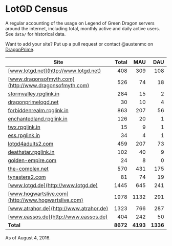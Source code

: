 # LotGD Census
A regular accounting of the usage on Legend of Green Dragon servers around the internet, including total, monthly active and daily active users. See `data/` for historical data.

Want to add your site? Put up a pull request or contact @austenmc on [DragonPrime](http://dragonprime.net).


Site | Total | MAU | DAU
--- | ---:| ---:| ---:
[www.lotgd.net](http://www.lotgd.net)|408|309|108
[www.dragonsofmyth.com](http://www.dragonsofmyth.com)|526|74|18
[stormvalley.rpglink.in](http://stormvalley.rpglink.in)|284|15|2
[dragonprimelogd.net](http://dragonprimelogd.net)|30|10|4
[forbiddenrealm.rpglink.in](http://forbiddenrealm.rpglink.in)|863|207|56
[enchantedland.rpglink.in](http://enchantedland.rpglink.in)|126|20|1
[twx.rpglink.in](http://twx.rpglink.in)|15|9|1
[ess.rpglink.in](http://ess.rpglink.in)|34|4|1
[lotgd4adults2.com](http://lotgd4adults2.com)|459|207|73
[deathstar.rpglink.in](http://deathstar.rpglink.in)|102|40|9
[golden-empire.com](http://golden-empire.com)|24|8|0
[the-complex.net](http://the-complex.net)|570|431|175
[tynastera2.com](http://tynastera2.com)|81|74|19
[www.lotgd.de](http://www.lotgd.de)|1445|645|241
[www.hogwartslive.com](http://www.hogwartslive.com)|1978|1132|291
[www.atrahor.de](http://www.atrahor.de)|1323|766|287
[www.eassos.de](http://www.eassos.de)|404|242|50
**Total**|**8672**|**4193**|**1336**

As of August 4, 2016.
